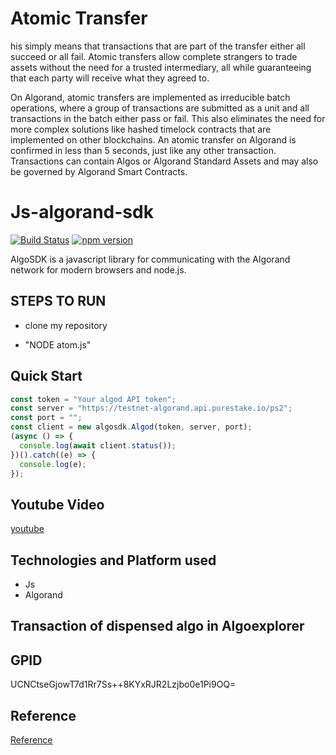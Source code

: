 # Atomic Transfer

his simply means that transactions that are part of the transfer either all succeed or all fail. Atomic transfers allow complete strangers to trade assets without the need for a trusted intermediary, all while guaranteeing that each party will receive what they agreed to.

On Algorand, atomic transfers are implemented as irreducible batch operations, where a group of transactions are submitted as a unit and all transactions in the batch either pass or fail. This also eliminates the need for more complex solutions like hashed timelock contracts that are implemented on other blockchains. An atomic transfer on Algorand is confirmed in less than 5 seconds, just like any other transaction. Transactions can contain Algos or Algorand Standard Assets and may also be governed by Algorand Smart Contracts.

# Js-algorand-sdk

[![Build Status](https://travis-ci.com/algorand/js-algorand-sdk.svg?branch=master)](https://travis-ci.com/algorand/js-algorand-sdk) [![npm version](https://badge.fury.io/js/algosdk.svg)](https://badge.fury.io/js/algosdk)

AlgoSDK is a javascript library for communicating with the Algorand network for modern browsers and node.js.

## STEPS TO RUN

- clone my repository

- "NODE atom.js"

## Quick Start

```javascript
const token = "Your algod API token";
const server = "https://testnet-algorand.api.purestake.io/ps2";
const port = "";
const client = new algosdk.Algod(token, server, port);
(async () => {
  console.log(await client.status());
})().catch((e) => {
  console.log(e);
});
```

## Youtube Video

[youtube]()

## Technologies and Platform used

- Js
- Algorand

## Transaction of dispensed algo in Algoexplorer

## GPID

UCNCtseGjowT7d1Rr7Ss++8KYxRJR2Lzjbo0e1Pi9OQ=

## Reference

[Reference](https://developer.algorand.org/docs/get-details/accounts/rekey/?from_query=rekeying#create-publication-overlay)
